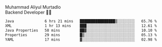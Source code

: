 Muhammad Aliyul Murtadlo
<br>
Backend Developer 👨‍💻
<br>
<!--START_SECTION:waka-->

```txt
Java              6 hrs 21 mins   ████████████████▒░░░░░░░░   65.76 %
XML               1 hr 13 mins    ███░░░░░░░░░░░░░░░░░░░░░░   12.61 %
Java Properties   58 mins         ██▓░░░░░░░░░░░░░░░░░░░░░░   10.10 %
Properties        29 mins         █▒░░░░░░░░░░░░░░░░░░░░░░░   05.13 %
YAML              17 mins         ▓░░░░░░░░░░░░░░░░░░░░░░░░   02.98 %
```

<!--END_SECTION:waka-->

